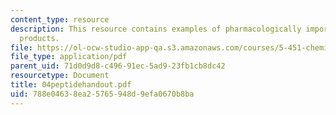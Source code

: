```yaml
---
content_type: resource
description: This resource contains examples of pharmacologically important natural
  products.
file: https://ol-ocw-studio-app-qa.s3.amazonaws.com/courses/5-451-chemistry-of-biomolecules-i-fall-2005/788e04638ea25765948d9efa0670b8ba_04peptidehandout.pdf
file_type: application/pdf
parent_uid: 71d0d9d8-c496-91ec-5ad9-23fb1cb8dc42
resourcetype: Document
title: 04peptidehandout.pdf
uid: 788e0463-8ea2-5765-948d-9efa0670b8ba
---
```

